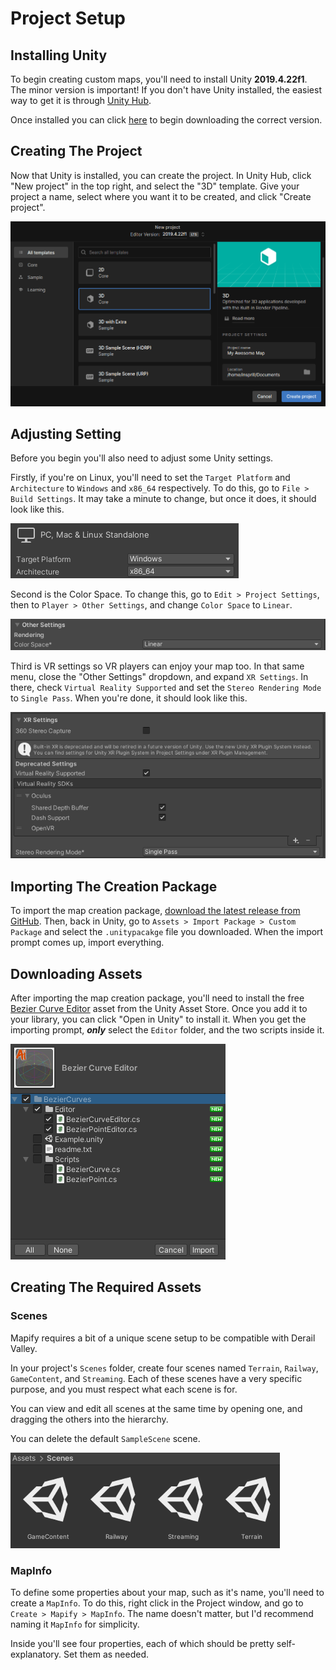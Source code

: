 # Project Setup

## Installing Unity

To begin creating custom maps, you'll need to install Unity **2019.4.22f1**.
The minor version is important! 
If you don't have Unity installed, the easiest way to get it is through [Unity Hub][unity-hub].

Once installed you can click [here][unity-download] to begin downloading the correct version.


## Creating The Project

Now that Unity is installed, you can create the project.
In Unity Hub, click "New project" in the top right, and select the "3D" template.
Give your project a name, select where you want it to be created, and click "Create project".

![New Project Screen](../assets/unity-hub-new-project.png)


## Adjusting Setting

Before you begin you'll also need to adjust some Unity settings.

Firstly, if you're on Linux, you'll need to set the `Target Platform` and `Architecture` to `Windows` and `x86_64` respectively.
To do this, go to `File > Build Settings`. It may take a minute to change, but once it does, it should look like this.

![Build Settings](../assets/build-settings.png)


Second is the Color Space. To change this, go to `Edit > Project Settings`, then to `Player > Other Settings`, and change `Color Space` to `Linear`.

![Color Space Setting](../assets/color-space-setting.png)


Third is VR settings so VR players can enjoy your map too. In that same menu, close the "Other Settings" dropdown, and expand `XR Settings`.
In there, check `Virtual Reality Supported` and set the `Stereo Rendering Mode` to `Single Pass`.
When you're done, it should look like this.

![XR Settings](../assets/xr-settings.png)


## Importing The Creation Package

To import the map creation package, [download the latest release from GitHub][github-releases].
Then, back in Unity, go to `Assets > Import Package > Custom Package` and select the `.unitypacakge` file you downloaded.
When the import prompt comes up, import everything.


## Downloading Assets

After importing the map creation package, you'll need to install the free [Bezier Curve Editor][bezier-curve-editor] asset from the Unity Asset Store.
Once you add it to your library, you can click "Open in Unity" to install it.
When you get the importing prompt, ***only*** select the `Editor` folder, and the two scripts inside it.

![Bezier Curve Editor Import Prompt](../assets/bezier-import.png)

## Creating The Required Assets

### Scenes
Mapify requires a bit of a unique scene setup to be compatible with Derail Valley.

In your project's `Scenes` folder, create four scenes named `Terrain`, `Railway`, `GameContent`, and `Streaming`.
Each of these scenes have a very specific purpose, and you must respect what each scene is for.

You can view and edit all scenes at the same time by opening one, and dragging the others into the hierarchy.

You can delete the default `SampleScene` scene.

![Project Scenes](../assets/scenes.png)

### MapInfo
To define some properties about your map, such as it's name, you'll need to create a `MapInfo`.
To do this, right click in the Project window, and go to `Create > Mapify > MapInfo`.
The name doesn't matter, but I'd recommend naming it `MapInfo` for simplicity.

Inside you'll see four properties, each of which should be pretty self-explanatory. Set them as needed.



[unity-hub]: https://unity.com/download
[unity-download]: unityhub://2019.4.22f1/9fdda2fe27ad
[bezier-curve-editor]: https://assetstore.unity.com/packages/tools/11278
[github-releases]: https://github.com/Insprill/dv-mapify/releases
